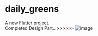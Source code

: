 # daily_greens

A new Flutter project.
<br>
Completed Design Part...>>>>>>
![image](https://github.com/user-attachments/assets/122a46db-1a62-4033-a652-2d32e659be1b)
